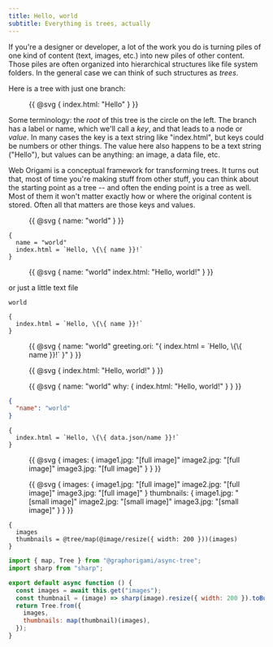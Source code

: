 ```yaml
---
title: Hello, world
subtitle: Everything is trees, actually
---
```


If you're a designer or developer, a lot of the work you do is turning piles of one kind of content (text, images, etc.) into new piles of other content. Those piles are often organized into hierarchical structures like file system folders. In the general case we can think of such structures as _trees_.

Here is a tree with just one branch:

<figure>
{{
  @svg {
    index.html: "Hello"
  }
}}
</figure>

Some terminology: the _root_ of this tree is the circle on the left. The branch has a label or name, which we'll call a _key_, and that leads to a node or _value_. In many cases the key is a text string like "index.html", but keys could be numbers or other things. The value here also happens to be a text string ("Hello"), but values can be anything: an image, a data file, etc.

Web Origami is a conceptual framework for transforming trees. It turns out that, most of time you're making stuff from other stuff, you can think about the starting point as a tree -- and often the ending point is a tree as well. Most of them it won't matter exactly how or where the original content is stored. Often all that matters are those keys and values.

<figure>
{{
  @svg {
    name: "world"
  }
}}
</figure>

```
{
  name = "world"
  index.html = `Hello, \{\{ name }}!`
}
```

<figure>
{{
  @svg {
    name: "world"
    index.html: "Hello, world!"
  }
}}
</figure>

or just a little text file

```
world
```

```
{
  index.html = `Hello, \{\{ name }}!`
}
```

<figure>
{{
  @svg {
    name: "world"
    greeting.ori: "{ index.html = `Hello, \{\{ name }}!` }"
  }
}}
</figure>

<figure>
{{
  @svg {
    index.html: "Hello, world!"
  }
}}
</figure>

<figure>
{{
  @svg {
    name: "world"
    why: {
      index.html: "Hello, world!"
    }
  }
}}
</figure>

```json
{
  "name": "world"
}
```

```
{
  index.html = `Hello, \{\{ data.json/name }}!`
}
```

<figure>
{{
  @svg {
    images: {
      image1.jpg: "[full image]"
      image2.jpg: "[full image]"
      image3.jpg: "[full image]"
    }
  }
}}
</figure>

<figure>
{{
  @svg {
    images: {
      image1.jpg: "[full image]"
      image2.jpg: "[full image]"
      image3.jpg: "[full image]"
    }
    thumbnails: {
      image1.jpg: "[small image]"
      image2.jpg: "[small image]"
      image3.jpg: "[small image]"
    }
  }
}}
</figure>

```
{
  images
  thumbnails = @tree/map(@image/resize({ width: 200 }))(images)
}
```

```js
import { map, Tree } from "@graphorigami/async-tree";
import sharp from "sharp";

export default async function () {
  const images = await this.get("images");
  const thumbnail = (image) => sharp(image).resize({ width: 200 }).toBuffer();
  return Tree.from({
    images,
    thumbnails: map(thumbnail)(images),
  });
}
```
